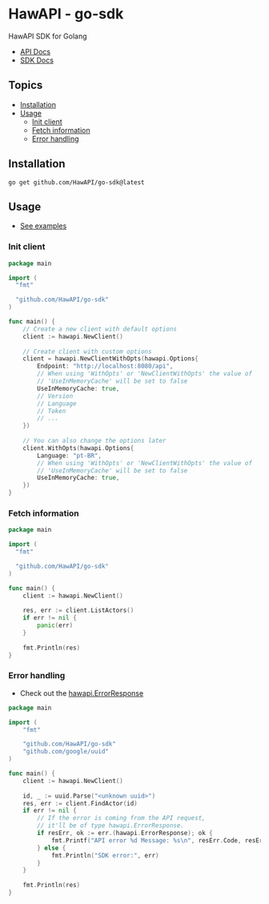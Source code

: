 # HawAPI - go-sdk

HawAPI SDK for Golang

- [API Docs](https://hawapi.theproject.id/docs/)
- [SDK Docs](https://pkg.go.dev/github.com/HawAPI/go-sdk)

## Topics

- [Installation](#installation)
- [Usage](#usage)
    - [Init client](#init-client)
    - [Fetch information](#fetch-information)
    - [Error handling](#error-handling)

## Installation

```
go get github.com/HawAPI/go-sdk@latest
```

## Usage

- [See examples](./examples)

### Init client

```go
package main

import (
  "fmt"

  "github.com/HawAPI/go-sdk"
)

func main() {
    // Create a new client with default options
    client := hawapi.NewClient()
    
    // Create client with custom options
    client = hawapi.NewClientWithOpts(hawapi.Options{
        Endpoint: "http://localhost:8080/api",
        // When using 'WithOpts' or 'NewClientWithOpts' the value of
        // 'UseInMemoryCache' will be set to false
        UseInMemoryCache: true,
        // Version
        // Language
        // Token
        // ...
    })
	
    // You can also change the options later
    client.WithOpts(hawapi.Options{
        Language: "pt-BR",
        // When using 'WithOpts' or 'NewClientWithOpts' the value of
        // 'UseInMemoryCache' will be set to false
        UseInMemoryCache: true,
    })
}
```

### Fetch information

```go
package main

import (
  "fmt"

  "github.com/HawAPI/go-sdk"
)

func main() {
    client := hawapi.NewClient()
    
    res, err := client.ListActors()
    if err != nil {
        panic(err)
    }
    
    fmt.Println(res)
}
```

### Error handling

- Check out the [hawapi.ErrorResponse](./pkg/hawapi/error.go)

```go
package main

import (
	"fmt"

	"github.com/HawAPI/go-sdk"
	"github.com/google/uuid"
)

func main() {
    client := hawapi.NewClient()
    
    id, _ := uuid.Parse("<unknown uuid>")
    res, err := client.FindActor(id)
    if err != nil {
        // If the error is coming from the API request, 
        // it'll be of type hawapi.ErrorResponse.
        if resErr, ok := err.(hawapi.ErrorResponse); ok {
            fmt.Printf("API error %d Message: %s\n", resErr.Code, resErr.Message)
        } else {
            fmt.Println("SDK error:", err)
        }
    }
    
    fmt.Println(res)
}
```